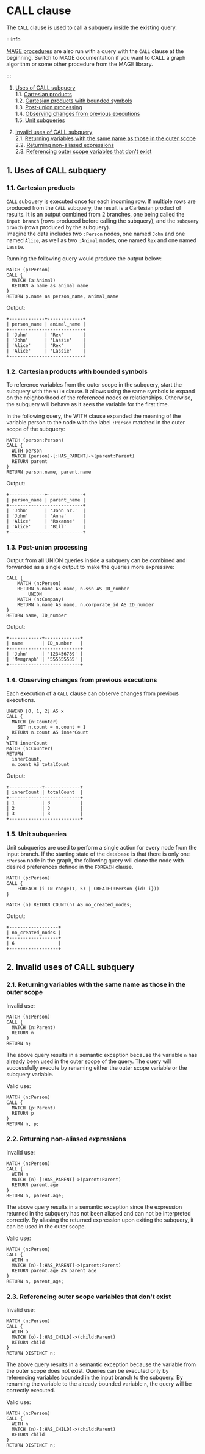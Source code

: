 # CALL clause

The `CALL` clause is used to call a subquery inside the existing query.

:::info

[MAGE procedures](/docs/mage/usage/calling-procedures) are also run with a query with the `CALL` clause at the beginning. 
Switch to MAGE documentation if you want to CALL a graph algorithm or some other procedure from the MAGE library.

:::

1. [Uses of CALL subquery](#1-uses-of-call-subquery) <br />
    1.1. [Cartesian products](#11-cartesian-products) <br />
    1.2. [Cartesian products with bounded symbols](#12-cartesian-products-with-bounded-symbols) <br />
    1.3. [Post-union processing](#13-post-union-processing) <br />
    1.4. [Observing changes from previous executions](#14-observing-changes-from-previous-executions)<br />
    1.5. [Unit subqueries](#15-unit-subqueries)

2. [Invalid uses of CALL subquery](#2-invalid-uses-of-call-subquery) <br />
    2.1. [Returning variables with the same name as those in the outer scope](#21-returning-variables-with-same-name-as-those-in-the-outer-scope) <br />
    2.2. [Returning non-aliased expressions](#22-returning-non-aliased-expressions) <br />
    2.3. [Referencing outer scope variables that don't exist](#22-referencing-outer-scope-variables-that-dont-exist) <br />

## 1. Uses of CALL subquery

### 1.1. Cartesian products

`CALL` subquery is executed once for each incoming row. If multiple rows are produced from the
`CALL` subquery, the result is a Cartesian product of results. It is an output combined from 2 branches, 
one being called the `input branch` (rows produced before calling the subquery), and the `subquery branch`
(rows produced by the subquery).  
Imagine the data includes two `:Person` nodes, one named `John` and one named `Alice`, 
as well as two `:Animal` nodes, one named `Rex` and one named `Lassie`.

Running the following query would produce the output below: 
```cypher
MATCH (p:Person)
CALL {
  MATCH (a:Animal)
  RETURN a.name as animal_name
}
RETURN p.name as person_name, animal_name
```


Output:
```nocopy
+-------------+-------------+
| person_name | animal_name |
+---------------------------+
| 'John'      | 'Rex'       |
| 'John'      | 'Lassie'    |
| 'Alice'     | 'Rex'       |
| 'Alice'     | 'Lassie'    |
+---------------------------+
```

### 1.2. Cartesian products with bounded symbols

To reference variables from the outer scope in the subquery, start the subquery with the `WITH` clause. 
It allows using the same symbols to expand on the neighborhood of the referenced nodes or relationships.
Otherwise, the subquery will behave as it sees the variable for the first time.

In the following query, the WITH clause expanded the meaning of the variable person to the node with the 
label `:Person` matched in the outer scope of the subquery:

```cypher
MATCH (person:Person)
CALL {
  WITH person
  MATCH (person)-[:HAS_PARENT]->(parent:Parent)
  RETURN parent
}
RETURN person.name, parent.name
```

Output:
```nocopy
+-------------+-------------+
| person_name | parent_name |
+---------------------------+
| 'John'      | 'John Sr.'  |
| 'John'      | 'Anna'      |
| 'Alice'     | 'Roxanne'   |
| 'Alice'     | 'Bill'      |
+---------------------------+
```

### 1.3. Post-union processing

Output from all UNION queries inside a subquery can be combined and
forwarded as a single output to make the queries more expressive:

```cypher
CALL {
	MATCH (n:Person)
	RETURN n.name AS name, n.ssn AS ID_number
		UNION
	MATCH (n:Company)
	RETURN n.name AS name, n.corporate_id AS ID_number
}
RETURN name, ID_number
```

Output:
```nocopy
+------------+-------------+
| name       | ID_number   |
+--------------------------+
| 'John'     | '123456789' |
| 'Memgraph' | '555555555' |
+--------------------------+
```

### 1.4. Observing changes from previous executions

Each execution of a `CALL` clause can observe changes from previous executions.


```cypher
UNWIND [0, 1, 2] AS x
CALL {
  MATCH (n:Counter)
    SET n.count = n.count + 1
  RETURN n.count AS innerCount
}
WITH innerCount
MATCH (n:Counter)
RETURN
  innerCount,
  n.count AS totalCount
```

Output:
```nocopy
+------------+-------------+
| innerCount | totalCount  |
+--------------------------+
| 1          | 3           |
| 2          | 3           |
| 3          | 3           |
+--------------------------+
```

### 1.5. Unit subqueries

Unit subqueries are used to perform a single action for every node from the input branch.
If the starting state of the database is that there is only one `:Person` node in the graph,
the following query will clone the node with desired preferences defined in the `FOREACH` clause.

```cypher
MATCH (p:Person)
CALL {
	FOREACH (i IN range(1, 5) | CREATE(:Person {id: i}))
}

MATCH (n) RETURN COUNT(n) AS no_created_nodes;
```

Output:
```nocopy
+------------------+
| no_created_nodes |
+------------------+
| 6                |
+------------------+
```

## 2. Invalid uses of CALL subquery

### 2.1. Returning variables with the same name as those in the outer scope

Invalid use:
```cypher
MATCH (n:Person)
CALL {
  MATCH (n:Parent)
  RETURN n
}
RETURN n;
```

The above query results in a semantic exception because the variable `n` has
already been used in the outer scope of the query. The query will 
successfully execute by renaming either the outer scope variable or the subquery variable.

Valid use:
```cypher
MATCH (n:Person)
CALL {
  MATCH (p:Parent)
  RETURN p
}
RETURN n, p;
```

### 2.2. Returning non-aliased expressions

Invalid use:
```cypher
MATCH (n:Person)
CALL {
  WITH n
  MATCH (n)-[:HAS_PARENT]->(parent:Parent)
  RETURN parent.age
}
RETURN n, parent.age;
```

The above query results in a semantic exception since the expression returned in the
subquery has not been aliased and can not be interpreted correctly. By aliasing the
returned expression upon exiting the subquery, it can be used in the outer scope. 

Valid use:
```cypher
MATCH (n:Person)
CALL {
  WITH n
  MATCH (n)-[:HAS_PARENT]->(parent:Parent)
  RETURN parent.age AS parent_age
}
RETURN n, parent_age;
```

### 2.3. Referencing outer scope variables that don't exist

Invalid use:
```cypher
MATCH (n:Person)
CALL {
  WITH o
  MATCH (o)-[:HAS_CHILD]->(child:Parent)
  RETURN child
}
RETURN DISTINCT n;
```

The above query results in a semantic exception because the variable from the outer scope does not exist.
Queries can be executed only by referencing variables bounded in the input branch to the subquery.
By renaming the variable to the already bounded variable `n`, the query will be correctly executed.

Valid use:
```cypher
MATCH (n:Person)
CALL {
  WITH n
  MATCH (n)-[:HAS_CHILD]->(child:Parent)
  RETURN child
}
RETURN DISTINCT n;
```
